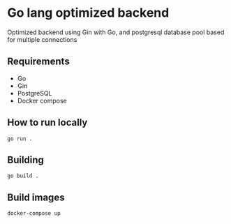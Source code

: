 # Go lang optimized backend

Optimized backend using Gin with Go, and postgresql database pool based for multiple connections

## Requirements

* Go
* Gin
* PostgreSQL
* Docker compose

## How to run locally

```
go run .
```

## Building

```
go build .
```


## Build images
```
docker-compose up
```